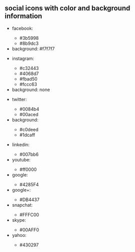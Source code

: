 ## social icons with color and background information

<ul>
  <li>facebook:</li>
  <ul>
    <li>#3b5998</li>
    <li>#8b9dc3</li>
  </ul>
  <li>background: #f7f7f7</li>
</ul>
<ul>
  <li>instagram:</li>
  <ul>
    <li>#c32443</li>
    <li>#4068d7</li>
    <li>#fbad50</li>
    <li>#fccc63</li>
  </ul>
  <li>background: none</li>
</ul>

<ul>
  <li>twitter:</li>
  <ul>
    <li>#0084b4</li>
    <li>#00aced</li>
  </ul>
<li>background:</li>
  <ul>
    <li>#c0deed</li>
    <li>#1dcaff</li>
  </ul>
</ul>
<ul>
  <li>linkedin:</li>
  <ul>
    <li>#007bb6</li>
  </ul>
  <li>youtube:</li>
  <ul>
    <li>#ff0000</li>
  </ul>
  <li>google:</li>
  <ul>
    <li>#4285F4</li>
  </ul>
  <li>google+:</li>
  <ul>
    <li>#DB4437</li>
  </ul>
  <li>snapchat:</li>
  <ul>
    <li>#FFFC00</li>
  </ul>
  <li>skype:</li>
  <ul>
    <li>#00AFF0</li>
  </ul>
  <li>yahoo:</li>
  <ul>
    <li>#430297</li>
  </ul>
</ul>
